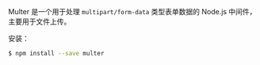 Multer 是一个用于处理 `multipart/form-data` 类型表单数据的 Node.js 中间件，主要用于文件上传。

安装：

```bash
$ npm install --save multer
```

